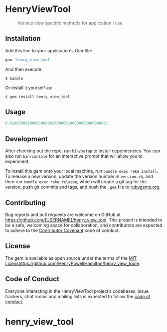 # HenryViewTool

> Various view specific methods for application I use.

## Installation

Add this line to your application's Gemfile:

```ruby
gem 'henry_view_tool'
```

And then execute:

    $ bundle

Or install it yourself as:

    $ gem install henry_view_tool

## Usage
```ruby
0.01001000100001000001000000100000001000000001
```
## Development

After checking out the repo, run `bin/setup` to install dependencies. You can also run `bin/console` for an interactive prompt that will allow you to experiment.

To install this gem onto your local machine, run `bundle exec rake install`. To release a new version, update the version number in `version.rb`, and then run `bundle exec rake release`, which will create a git tag for the version, push git commits and tags, and push the `.gem` file to [rubygems.org](https://rubygems.org).

## Contributing

Bug reports and pull requests are welcome on GitHub at https://github.com/[USERNAME]/henry_view_tool. This project is intended to be a safe, welcoming space for collaboration, and contributors are expected to adhere to the [Contributor Covenant](http://contributor-covenant.org) code of conduct.

## License

The gem is available as open source under the terms of the [MIT Licenshttps://github.com/HenryPowellHamilton/henry_view_toole](http://opensource.org/licenses/MIT).

## Code of Conduct

Everyone interacting in the HenryViewTool project’s codebases, issue trackers, chat rooms and mailing lists is expected to follow the [code of conduct](https://github.com/[USERNAME]/henry_view_tool/blob/master/CODE_OF_CONDUCT.md).
# henry_view_tool
